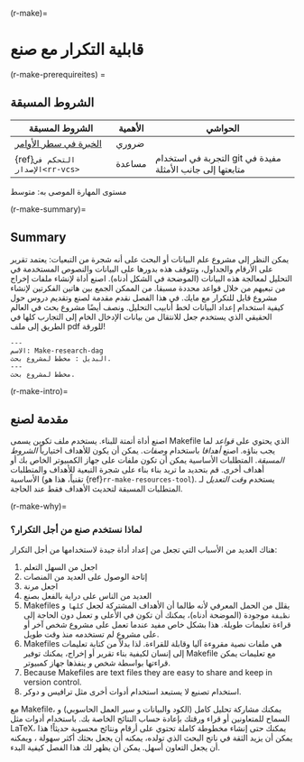 (r-make)=
# قابلية التكرار مع صنع

(r-make-prerequireites) =
## الشروط المسبقة

| الشروط المسبقة                                                                     | الأهمية | الحواشي                                                   |
| ---------------------------------------------------------------------------------- | ------- | --------------------------------------------------------- |
| [الخبرة في سطر الأوامر](https://programminghistorian.org/en/lessons/intro-to-bash) | ضروري   |                                                           |
| {ref}`التحكم في الإصدار<rr-vcs>`                                             | مساعدة  | التجربة في استخدام git مفيدة في متابعتها إلى جانب الأمثلة |

مستوى المهارة الموصى به: متوسط

(r-make-summary)=
## Summary

يمكن النظر إلى مشروع علم البيانات أو البحث على أنه شجرة من التبعيات: يعتمد تقرير على الأرقام والجداول، وتتوقف هذه بدورها على البيانات والنصوص المستخدمة في التحليل لمعالجة هذه البيانات (الموضحة في الشكل أدناه).  اصنع أداة لإنشاء ملفات إخراج من تبعيهم من خلال قواعد محددة مسبقا.  من الممكن الجمع بين هاتين الفكرتين لإنشاء مشروع قابل للتكرار مع مايك.  في هذا الفصل نقدم مقدمة لصنع وتقديم دروس حول كيفية استخدام إعداد البيانات لخط أنابيب التحليل.  ونصف أيضًا مشروع بحث في العالم الحقيقي الذي يستخدم جعل للانتقال من بيانات الإدخال الخام إلى التجارب كلها في الطريق إلى ملف pdf للورقة!

```{figure} ../figures/make-research-dag.png
---
الاسم: Make-research-dag
البديل : مخطط لمشروع بحث.
---
مخطط لمشروع بحث.
```

(r-make-intro)=
## مقدمة لصنع

اصنع أداة أتمتة للبناء. يستخدم ملف تكوين يسمى Makefile الذي يحتوي على *قواعد* لما يجب بناؤه. اصنع *أهدافا* باستخدام *وصفات*.  يمكن أن يكون للأهداف اختيارياً *الشروط المسبقة*.  المتطلبات الأساسية يمكن أن تكون ملفات على جهاز الكمبيوتر الخاص بك أو أهداف أخرى. قم بتحديد ما تريد بناء بناء على شجرة التبعية للأهداف والمتطلبات الأساسية (تقنياً، هذا هو {ref}`rr-make-resources-tool`). يستخدم *وقت التعديل* لـ المتطلبات المسبقة لتحديث الأهداف فقط عند الحاجة.

(r-make-why)=
### لماذا نستخدم صنع من أجل التكرار؟

هناك العديد من الأسباب التي تجعل من إعداد أداة جيدة لاستخدامها من أجل التكرار:

1. اجعل من السهل التعلم
1. إتاحة الوصول على العديد من المنصات
1. اجعل مرنة
1. العديد من الناس على دراية بالفعل بصنع
1. Makefiles يقلل من الحمل المعرفي لأنه طالما أن الأهداف المشتركة لجعل `كلها` و `نظيفة` موجودة (الموضحة أدناه)، يمكنك أن تكون في الأعلى و تعمل دون الحاجة إلى قراءة تعليمات طويلة. هذا بشكل خاص مفيد عندما تعمل على مشروع شخص آخر أو على مشروع لم تستخدمه منذ وقت طويل.
1. Makefiles هي ملفات نصية مقروءة آليا وقابلة للقراءة. لذا بدلاً من كتابة تعليمات إلى إنسان لكيفية بناء تقرير أو إخراج، يمكنك توفير Makefile مع تعليمات يمكن قراءتها بواسطة شخص *و* ينفذها جهاز كمبيوتر.
1. Because Makefiles are text files they are easy to share and keep in version control.
1. استخدام تصنيع لا يستبعد استخدام أدوات أخرى مثل ترافيس و دوكر.

مع Makefile، يمكنك مشاركة تحليل كامل (الكود والبيانات و سير العمل الحاسوبي) و السماح للمتعاونين أو قراء ورقتك بإعادة حساب النتائج الخاصة بك. باستخدام أدوات مثل LaTeX، يمكنك حتى إنشاء مخطوطة كاملة تحتوي على أرقام ونتائج محسوبة حديثاً! هذا يمكن أن يزيد الثقة في ناتج البحث الذي تولده، يمكنه أن يجعل بحثك أكثر سهولة ، ويمكنه أن يجعل التعاون أسهل. يمكن أن يظهر لك هذا الفصل كيفية البدء.
